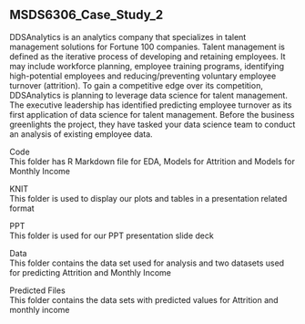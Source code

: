 ## MSDS6306_Case_Study_2

DDSAnalytics is an analytics company that specializes in talent management solutions for Fortune 100 companies. Talent management is defined as the iterative process of developing and retaining employees. It may include workforce planning, employee training programs, identifying high-potential employees and reducing/preventing voluntary employee turnover (attrition). To gain a competitive edge over its competition, DDSAnalytics is planning to leverage data science for talent management. The executive leadership has identified predicting employee turnover as its first application of data science for talent management. Before the business greenlights the project, they have tasked your data science team to conduct an analysis of existing employee data.
  
Code   
This folder has R Markdown file for EDA, Models for Attrition and Models for Monthly Income   

KNIT  
This folder is used to display our plots and tables in a presentation related format

PPT  
This folder is used for our PPT presentation slide deck

Data  
This folder contains the data set  used for analysis and two datasets used for predicting Attrition and Monthly Income

Predicted Files   
This folder contains the data sets with predicted values for Attrition and monthly income 
